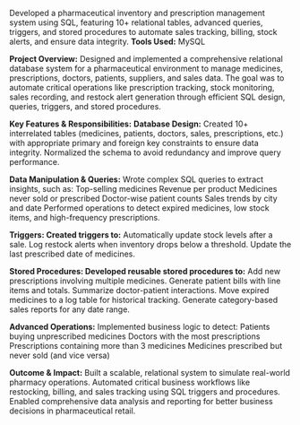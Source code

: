 Developed a pharmaceutical inventory and prescription management system using SQL, featuring 10+ relational tables, advanced queries, triggers, and stored procedures to automate sales tracking, billing, stock alerts, and ensure data integrity.
**Tools Used:** MySQL

**Project Overview:**
Designed and implemented a comprehensive relational database system for a pharmaceutical environment to manage medicines, prescriptions, doctors, patients, suppliers, and sales data. The goal was to automate critical operations like prescription tracking, stock monitoring, sales recording, and restock alert generation through efficient SQL design, queries, triggers, and stored procedures.

**Key Features & Responsibilities:**
**Database Design:**
Created 10+ interrelated tables (medicines, patients, doctors, sales, prescriptions, etc.) with appropriate primary and foreign key constraints to ensure data integrity.
Normalized the schema to avoid redundancy and improve query performance.

**Data Manipulation & Queries:**
Wrote complex SQL queries to extract insights, such as:
Top-selling medicines
Revenue per product
Medicines never sold or prescribed
Doctor-wise patient counts
Sales trends by city and date
Performed operations to detect expired medicines, low stock items, and high-frequency prescriptions.

**Triggers:
Created triggers to:**
Automatically update stock levels after a sale.
Log restock alerts when inventory drops below a threshold.
Update the last prescribed date of medicines.

**Stored Procedures:
Developed reusable stored procedures to:**
Add new prescriptions involving multiple medicines.
Generate patient bills with line items and totals.
Summarize doctor-patient interactions.
Move expired medicines to a log table for historical tracking.
Generate category-based sales reports for any date range.

**Advanced Operations:**
Implemented business logic to detect:
Patients buying unprescribed medicines
Doctors with the most prescriptions
Prescriptions containing more than 3 medicines
Medicines prescribed but never sold (and vice versa)

**Outcome & Impact:**
Built a scalable, relational system to simulate real-world pharmacy operations.
Automated critical business workflows like restocking, billing, and sales tracking using SQL triggers and procedures.
Enabled comprehensive data analysis and reporting for better business decisions in pharmaceutical retail.
